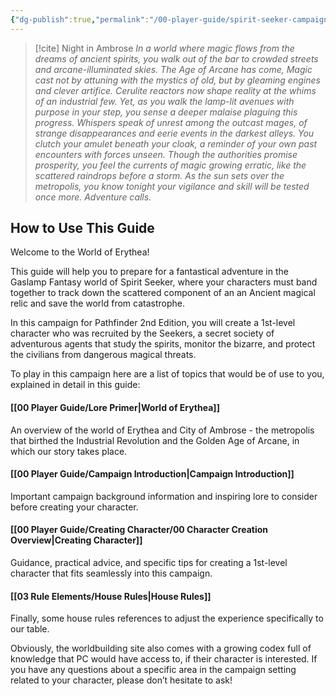 ```yaml
---
{"dg-publish":true,"permalink":"/00-player-guide/spirit-seeker-campaign-guide/","title":"Player's Guide","pinned":true,"tags":["Primer"],"dgShowInlineTitle":true,"noteIcon":"scroll"}
---
```



> [!cite] Night in Ambrose
> *In a world where magic flows from the dreams of ancient spirits, you walk out of the bar to crowded streets and arcane-illuminated skies. The Age of Arcane has come, Magic cast not by attuning with the mystics of old, but by gleaming engines and clever artifice. Cerulite reactors now shape reality at the whims of an industrial few. Yet, as you walk the lamp-lit avenues with purpose in your step, you sense a deeper malaise plaguing this progress. Whispers speak of unrest among the outcast mages, of strange disappearances and eerie events in the darkest alleys. You clutch your amulet beneath your cloak, a reminder of your own past encounters with forces unseen. Though the authorities promise prosperity, you feel the currents of magic growing erratic, like the scattered raindrops before a storm. As the sun sets over the metropolis, you know tonight your vigilance and skill will be tested once more. Adventure calls.*


## How to Use This Guide

Welcome to the World of Erythea!

This guide will help you to prepare for a fantastical adventure in the Gaslamp Fantasy world of Spirit Seeker, where your characters must band together to track down the scattered component of an an Ancient magical relic and save the world from catastrophe. 

In this campaign for Pathfinder 2nd Edition, you will create a 1st-level character who was recruited by the Seekers, a secret society of adventurous agents that study the spirits, monitor the bizarre, and protect the civilians from dangerous magical threats. 

To play in this campaign here are a list of topics that would be of use to you, explained in detail in this guide: 

#### [[00 Player Guide/Lore Primer\|World of Erythea]]
An overview of the world of Erythea and City of Ambrose  - the metropolis that birthed the Industrial Revolution and the Golden Age of Arcane, in which our story takes place.

#### [[00 Player Guide/Campaign Introduction\|Campaign Introduction]]
Important campaign background information and inspiring lore to consider before creating your character. 

#### [[00 Player Guide/Creating Character/00 Character Creation Overview\|Creating Character]]
Guidance, practical advice, and specific tips for creating a 1st-level character that fits seamlessly into this campaign.

#### [[03 Rule Elements/House Rules\|House Rules]]
Finally, some house rules references to adjust the experience specifically to our table. 


Obviously, the worldbuilding site also comes with a growing codex full of knowledge that PC would have access to, if their character is interested. If you have any questions about a specific area in the campaign setting related to your character, please don’t hesitate to ask! 
